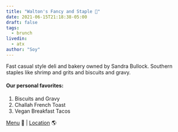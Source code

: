 ```yaml
---
title: "Walton's Fancy and Staple 🥐"
date: 2021-06-15T21:18:38-05:00
draft: false
tags:
  - brunch
livedin:
  - atx
author: "Soy"
---
```


Fast casual style deli and bakery owned by Sandra Bullock. Southern staples like shrimp and grits and biscuits and gravy.

#### Our personal favorites:

1. Biscuits and Gravy
2. Challah French Toast
3. Vegan Breakfast Tacos

[Menu](https://www.waltonsfancyandstaple.com/docs/default-source/default-document-library/to-go-dine-in-menu-9-4-20.pdf?sfvrsn=4e7ec8f1_0) 📖  |  [Location](https://goo.gl/maps/GE2UQKTbKHzC6twC7) 🌎
